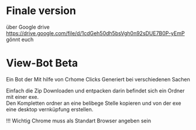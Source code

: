 
# Finale version
über Google drive
https://drive.google.com/file/d/1cdGeh50dh5bsVgh0n92sDUE7B0P-yEmP
gönnt euch


# View-Bot Beta
Ein Bot der Mit hilfe von Crhome Clicks Generiert bei verschiedenen Sachen

Einfach die Zip Downloaden und entpacken darin befindet sich ein Ordner mit einer exe.  
Den Kompletten ordner an eine belibege Stelle kopieren und von der exe eine desktop vernküpfung erstellen.

!!! Wichtig Chrome muss als Standart Browser angeben sein



